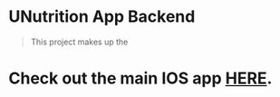 # UNutrition App Backend

> This project makes up the 
# Check out the main IOS app [HERE](https://github.com/natepl/hackUMassApp).
